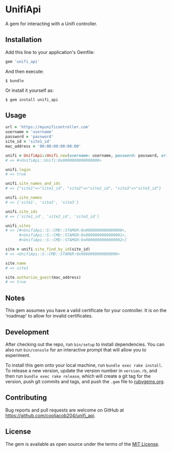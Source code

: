# UnifiApi

A gem for interacting with a Unifi controller.

## Installation

Add this line to your application's Gemfile:

```ruby
gem 'unifi_api'
```

And then execute:

    $ bundle

Or install it yourself as:

    $ gem install unifi_api

## Usage

```ruby
url = 'https://myunificontroller.com'
username = 'username'
password = 'password'
site_id = 'site1_id'
mac_address = '00:00:00:00:00:00'

unifi = UnifiApi::Unifi.new(username: username, password: password, url: url)
# => #<UnifiApi::Unifi:0x0000000000000000>

unifi.login
# => true

unifi.site_names_and_ids
# => {"site1"=>"site1_id", "site2"=>"site2_id", "site3"=>"site3_id"}

unifi.site_names
# => {'site1', 'site2', 'site3'}

unifi.site_ids
# => ['site1_id', 'site2_id', 'site3_id']

unifi.sites
# => [#<UnifiApi::S::CMD::STAMGR:0x0000000000000000>, 
      #<UnifiApi::S::CMD::STAMGR:0x0000000000000001>, 
      #<UnifiApi::S::CMD::STAMGR:0x0000000000000002>]

site = unifi.site_find_by_id(site_id)
# => <UnifiApi::S::CMD::STAMGR:0x0000000000000000>

site.name
# => site1

site.authorize_guest(mac_address)
# => true
```

## Notes

This gem assumes you have a valid certificate for your controller. It is on the 'roadmap' to allow for invalid certificates.

## Development

After checking out the repo, run `bin/setup` to install dependencies. You can also run `bin/console` for an interactive prompt that will allow you to experiment.

To install this gem onto your local machine, run `bundle exec rake install`. To release a new version, update the version number in `version.rb`, and then run `bundle exec rake release`, which will create a git tag for the version, push git commits and tags, and push the `.gem` file to [rubygems.org](https://rubygems.org).

## Contributing

Bug reports and pull requests are welcome on GitHub at https://github.com/cooljacob204/unifi_api.

## License

The gem is available as open source under the terms of the [MIT License](https://opensource.org/licenses/MIT).
